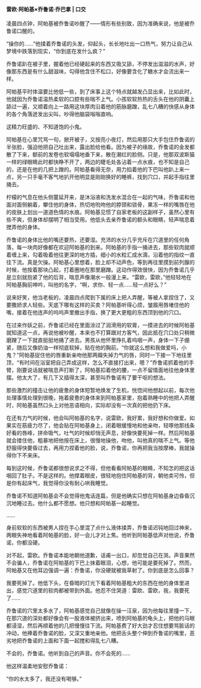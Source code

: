 #### 雷欧·阿帕基×乔鲁诺·乔巴拿 | 口交





凌晨四点钟，阿帕基被乔鲁诺吵醒了——情形有些别致，因为准确来说，他是被乔鲁诺口醒的。

“操你的……”他揉着乔鲁诺的头发，仰起头，长长地吐出一口热气，努力让自己从梦境中跌落到现实，“你到底在发什么疯？”

乔鲁诺趴在被子里，握着他已经硬起来的东西又吸又舔，不停发出滋滋的水声，好像那东西是有什么甜滋味，勾得他含住不松口，好像要含化了糖水才会流出来一样。

阿帕基平时体温要比他低一些，到了床事上这个特点就越发凸显出来，比如此时，他就因为乔鲁诺温热柔软的口腔有些喘不上气。小孩软软热热的舌头在他的阴囊上舔过一遍，又顺着向上一路用这块厚肉沿着他的筋脉磨蹭，乱七八糟的快感从身体的各个角落迸发出尖叫，吵得他脑袋嗡嗡直响。

这精力旺盛的、不知道饱的小鬼。

阿帕基在心里咒骂一句，掀开被子，又按亮小夜灯，然后用那只大手包住乔鲁诺的半张脸，强迫他把自己吐出来，露出脸给他看。因为被子的缘故，乔鲁诺的金发都散了下来，额前的发卷也软塌塌地垂下来，散在潮红的脸侧。只是，他那双波斯猫一样的绿眼睛此时都快睁不开了，两边的睫毛处各沾着一点水痕，也不知是自己的，还是在他的几把上蹭的。阿帕基看得无奈，用力掐着他的下巴叫他趴上来一点，另一只手毫不客气地扒开他明显是刚刚换好的睡裤，找到穴口，并起手指往里捅去。

柠檬的气息在他头侧蔓延开来，是沐浴液和洗发水混合在一起的气味，乔鲁诺和他面对面侧躺着，攀住他的身体，热切地吮吻他的脖颈和锁骨，果冻一样的嘴唇在他的皮肤上划出一道道色情的水痕。阿帕基见惯了自家老板的这副样子，虽然心里有些不爽，但身体却摆明了相当受用。他低头去亲乔鲁诺的额头和眼睛，轻声喘息着搅弄他的身体。

乔鲁诺的身体比他的嘴还要热，还要湿。充沛的水分几乎充斥在穴道里的任何角落，每一块肉好像都在欢迎阿帕基的到来。阿帕基的手指一捅进去，那些软肉就顺着缠上来，勾着吸着他往更深的地方插，细小的水粒汇成水滴，沿着他的指纹一直往下流。真是欠操。阿帕基心里想着，脸上却不动声色，等到再往里摸到前列腺的时候，他按着那块凸起，打着圈地在那里磨蹭。这动作得效很快，因为乔鲁诺几乎是立刻就抱紧了他的后背，喘息声像潮水一般漫上来。“雷欧，雷欧，”他轻轻地在阿帕基胸前呻吟，叫他的名字，“啊，求你、轻一点……轻一点好么？”

说来好笑，他当老板的，凌晨四点爬到下属的床上把人弄醒，等被人拿捏住了，又要撒娇求人轻些。天底下哪有这样的买卖？阿帕基听得心烦，皱眉用唇堵住他的嘴，接着在他连声的呜呜声里撤出手指，换了更大更粗的东西顶到他的穴口。

在过来作妖之前，乔鲁诺已经在里面涂过了润滑用的软膏，一摸进去的时候阿帕基就知道这一点，再说他被吵醒，本来也不打算跟对方客气，因此抵在穴口处只稍微磨蹭了一下就直挺挺地捅了进去。男孩从他怀里挣扎着呜咽一声，身体一下子绷紧，随后又像奶油一样彻底软掉，贴在他的胸前。“你就这么想和我做爱吗，小鬼？”阿帕基捉住他的唇重新亲吻他那两瓣失掉力气的唇，同时一下接一下地往里顶，“有时间在浴室把自己弄成这样，怎么不直接打出来，嗯？”乔鲁诺抓着他的手臂，刚要说话就被喘息声打断了，阿帕基扣着他的腰，一点不留情面地往他身体里摆。他太大了，有几下又插得太深，甚至叫乔鲁诺有了要干呕的想法。

那些激烈的撞击让他的疲惫的身体短暂地焕发了生机，恍惚间他想起以前，每次他处理事情处理到很晚，拖着疲惫的身体来到阿帕基家里，抱着熟睡中的他把人弄醒时，阿帕基虽然口头上对他恶语相向，实际却没有一次真的把他扔下床。

在还有力气的时候，他会叫阿帕基的名字，说雷欧，我好累，我好想和你做爱。如果实在筋疲力尽了，他会贴在阿帕基身上，闭着眼缓慢地和他亲吻，轻啄他那线条好看的唇峰，拼命吸气，吐气的时候却悄无声息，好像快要死掉一样。然后阿帕基就会搂住他，粗暴地把他按在床上，很慢地操他，吻他，叫他真的喘不上气。等他舒服得快要昏过去，再用力捏着他的脸，说，乔鲁诺，你再把我当按摩棒，我就操得你下不来床。

每到这时候，乔鲁诺都很想说求之不得，但他看看阿帕基的眼睛，不知怎的把这话咽回了肚子。不是这样的。他撑着眼皮，很轻地抱住阿帕基的背，朝他卖可怜，但是你有起床气，我觉得你没有耐心哄我睡觉。

乔鲁诺不知道阿帕基会不会觉得他鬼话连篇，但是他确实只想在阿帕基身边昏昏沉沉地睡过去。他什么都不愿想。他只想和阿帕基一起睡觉。

……

身前软软的东西被男人捏在手心里混了点什么液体揉弄，乔鲁诺迟钝地回过神来，两眼失神地看着阿帕基的脸，好一会儿才对上焦。他听到阿帕基低声对他说，乔鲁诺，你都没硬。

对不起，雷欧。乔鲁诺本能地朝他道歉，话甫一出口，却忽觉自己在哭。声音果然不会骗人，乔鲁诺在阿帕基的下巴上抹着眼泪，心想，他可能是要死掉了。然而，阿帕基又在他耳边强调一遍：乔鲁诺，你没硬就被我草射了。你到底是怎么回事？

我要死掉了。他低下头，在昏暗的灯光下看着阿帕基粗大的东西在他的身体里进出，感觉穴道里的软肉都被带到外面。他忍不住哭道：雷欧、雷欧，我，我要死了……

乔鲁诺的穴里太多水了，阿帕基感觉自己就像在操一汪泉，因为他每往里撞一下，在那穴道的深处都好像会有一股液体被挤出来，喷到阿帕基的龟头上，把他的马眼都浸湿，然后再顺着他的几把慢慢往下流。阿帕基费了好大劲才忍住想要骂脏话的冲动，他捧着乔鲁诺的脸，又深又重地亲他。他把舌头整个伸到乔鲁诺的嘴里，恶劣地把乔鲁诺的上面和下面一起搅和得乱七八糟。

不会的，乔鲁诺。他听到自己的声音。你不会死的……

 

他这样温柔地安慰乔鲁诺：

“你的水太多了，我还没有喝够。”

 

 

 

 

 

 

 

 

 